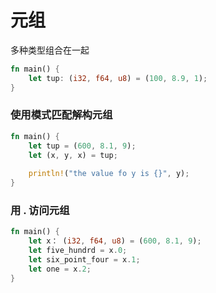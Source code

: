# 元组

多种类型组合在一起

```rust
fn main() {
    let tup: (i32, f64, u8) = (100, 8.9, 1);
}
```



### 使用模式匹配解构元组

```rust
fn main() {
    let tup = (600, 8.1, 9);
    let (x, y, x) = tup;
    
    println!("the value fo y is {}", y);
}
```



### 用 . 访问元组

```rust
fn main() {
    let x： (i32, f64, u8) = (600, 8.1, 9);
    let five_hundrd = x.0;
    let six_point_four = x.1;
    let one = x.2;
}
```

